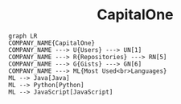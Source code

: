 <h1 align="center">CapitalOne</h1>

```mermaid
graph LR
COMPANY_NAME{CapitalOne}
COMPANY_NAME ---> U{Users} ---> UN[1]
COMPANY_NAME ---> R{Repositories} ---> RN[5]
COMPANY_NAME ---> G{Gists} ---> GN[6]
COMPANY_NAME ---> ML{Most Used<br>Languages}
ML --> Java[Java]
ML --> Python[Python]
ML --> JavaScript[JavaScript]
```
